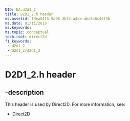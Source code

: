 ```yaml
---
UID: NA:d2d1_2
title: D2D1_2.h header
ms.assetid: fdea0418-5a96-3bf4-a4ee-abc5a8c46f3b
ms.date: 01/11/2019
ms.keywords: 
ms.topic: conceptual
tech.root: direct2d
f1_keywords:
 - d2d1_2
 - d2d1_2/d2d1_2
---
```


# D2D1_2.h header


## -description

This header is used by Direct2D. For more information, see:

- [Direct2D](../_direct2d/index.md)

